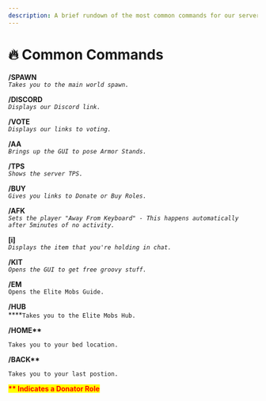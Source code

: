 ```yaml
---
description: A brief rundown of the most common commands for our server.
---
```


# 🔥 Common Commands

**/SPAWN**\
_`Takes you to the main world spawn.`_

**/DISCORD**\
_`Displays our Discord link.`_

**/VOTE**\
_`Displays our links to voting.`_

**/AA**\
_`Brings up the GUI to pose Armor Stands.`_

**/TPS**\
_`Shows the server TPS.`_

**/BUY**\
_`Gives you links to Donate or Buy Roles.`_

**/AFK**\
_`Sets the player "Away From Keyboard" - This happens automatically after 5minutes of no activity.`_

**\[i]**\
_`Displays the item that you're holding in chat.`_

**/KIT**\
_`Opens the GUI to get free groovy stuff.`_

**/EM**\
`Opens the Elite Mobs Guide.`

**/HUB**\
****`Takes you to the Elite Mobs Hub.`

**/HOME\*\***

`Takes you to your bed location.`

**/BACK\*\***

`Takes you to your last postion.`

<mark style="color:red;">**\*\* Indicates a Donator Role**</mark>

